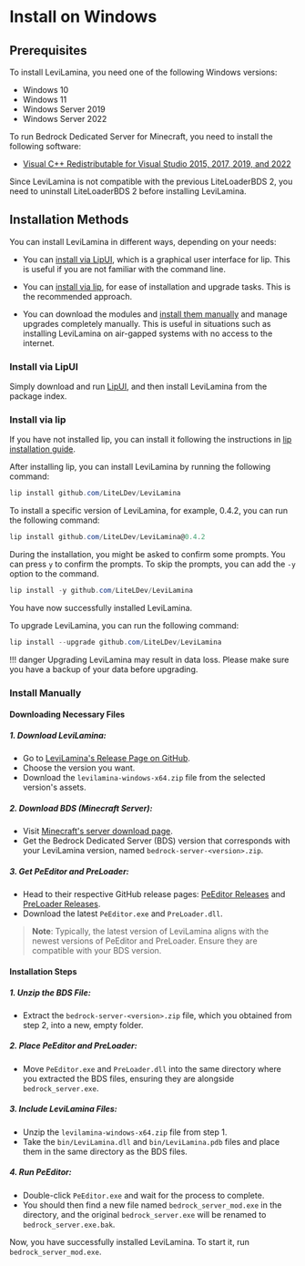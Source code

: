 # Install on Windows

## Prerequisites

To install LeviLamina, you need one of the following Windows versions:

- Windows 10
- Windows 11
- Windows Server 2019
- Windows Server 2022

To run Bedrock Dedicated Server for Minecraft, you need to install the following software:

- [Visual C++ Redistributable for Visual Studio 2015, 2017, 2019, and 2022](https://aka.ms/vs/17/release/vc_redist.x64.exe)

Since LeviLamina is not compatible with the previous LiteLoaderBDS 2, you need to uninstall LiteLoaderBDS 2 before installing LeviLamina.

## Installation Methods

You can install LeviLamina in different ways, depending on your needs:

- You can [install via LipUI](#install-via-lipui), which is a graphical user interface for lip. This is useful if you are not familiar with the command line.

- You can [install via lip](#install-via-lip), for ease of installation and upgrade tasks. This is the recommended approach.

- You can download the modules and [install them manually](#install-manually) and manage upgrades completely manually. This is useful in situations such as installing LeviLamina on air-gapped systems with no access to the internet.

### Install via LipUI

Simply download and run [LipUI](https://github.com/lippkg/LipUI), and then install LeviLamina from the package index.

### Install via lip

If you have not installed lip, you can install it following the instructions in [lip installation guide](https://docs.lippkg.com/install/).

After installing lip, you can install LeviLamina by running the following command:

```powershell
lip install github.com/LiteLDev/LeviLamina
```

To install a specific version of LeviLamina, for example, 0.4.2, you can run the following command:

```powershell
lip install github.com/LiteLDev/LeviLamina@0.4.2
```

During the installation, you might be asked to confirm some prompts. You can press `y` to confirm the prompts. To skip the prompts, you can add the `-y` option to the command.

```powershell
lip install -y github.com/LiteLDev/LeviLamina
```

You have now successfully installed LeviLamina.

To upgrade LeviLamina, you can run the following command:

```powershell
lip install --upgrade github.com/LiteLDev/LeviLamina
```

!!! danger
    Upgrading LeviLamina may result in data loss. Please make sure you have a backup of your data before upgrading.

### Install Manually

#### Downloading Necessary Files

##### 1. **Download LeviLamina**:
   - Go to [LeviLamina's Release Page on GitHub](https://github.com/LiteLDev/LeviLamina/releases).
   - Choose the version you want.
   - Download the `levilamina-windows-x64.zip` file from the selected version's assets.

##### 2. **Download BDS (Minecraft Server)**:
   - Visit [Minecraft's server download page](https://www.minecraft.net/en-us/download/server/bedrock).
   - Get the Bedrock Dedicated Server (BDS) version that corresponds with your LeviLamina version, named `bedrock-server-<version>.zip`.

##### 3. **Get PeEditor and PreLoader**:
   - Head to their respective GitHub release pages: [PeEditor Releases](https://github.com/LiteLDev/PeEditor/releases) and [PreLoader Releases](https://github.com/LiteLDev/PreLoader/releases).
   - Download the latest `PeEditor.exe` and `PreLoader.dll`.

> **Note**: Typically, the latest version of LeviLamina aligns with the newest versions of PeEditor and PreLoader. Ensure they are compatible with your BDS version.

#### Installation Steps

##### 1. **Unzip the BDS File**:
   - Extract the `bedrock-server-<version>.zip` file, which you obtained from step 2, into a new, empty folder.

##### 2. **Place PeEditor and PreLoader**:
   - Move `PeEditor.exe` and `PreLoader.dll` into the same directory where you extracted the BDS files, ensuring they are alongside `bedrock_server.exe`.

##### 3. **Include LeviLamina Files**:
   - Unzip the `levilamina-windows-x64.zip` file from step 1.
   - Take the `bin/LeviLamina.dll` and `bin/LeviLamina.pdb` files and place them in the same directory as the BDS files.

##### 4. **Run PeEditor**:
   - Double-click `PeEditor.exe` and wait for the process to complete.
   - You should then find a new file named `bedrock_server_mod.exe` in the directory, and the original `bedrock_server.exe` will be renamed to `bedrock_server.exe.bak`.

Now, you have successfully installed LeviLamina. To start it, run `bedrock_server_mod.exe`.
